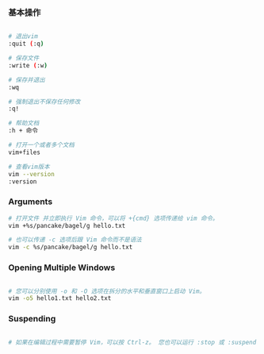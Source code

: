 ### 基本操作

```sh

# 退出vim
:quit (:q)

# 保存文件
:write (:w)

# 保存并退出
:wq

# 强制退出不保存任何修改
:q!

# 帮助文档
:h + 命令

# 打开一个或者多个文档
vim+files

# 查看vim版本
vim --version
:version

```

### Arguments

```sh
# 打开文件 并立即执行 Vim 命令，可以将 +{cmd} 选项传递给 vim 命令。
vim +%s/pancake/bagel/g hello.txt

# 也可以传递 -c 选项后跟 Vim 命令而不是语法
vim -c %s/pancake/bagel/g hello.txt

```

### Opening Multiple Windows

```sh

# 您可以分别使用 -o 和 -O 选项在拆分的水平和垂直窗口上启动 Vim。
vim -o5 hello1.txt hello2.txt

```

### Suspending

```sh

# 如果在编辑过程中需要暂停 Vim，可以按 Ctrl-z。 您也可以运行 :stop 或 :suspend 命令。 要返回暂停的 Vim，请从终端运行 fg。

```